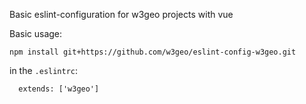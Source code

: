 Basic eslint-configuration for w3geo projects with vue

Basic usage:

```
npm install git+https://github.com/w3geo/eslint-config-w3geo.git
```

in the `.eslintrc`:

 ```
   extends: ['w3geo']
 ```